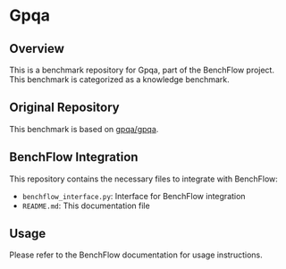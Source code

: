 # Gpqa

## Overview

This is a benchmark repository for Gpqa, part of the BenchFlow project. This benchmark is categorized as a knowledge benchmark.

## Original Repository

This benchmark is based on [gpqa/gpqa](https://github.com/gpqa/gpqa).

## BenchFlow Integration

This repository contains the necessary files to integrate with BenchFlow:

- `benchflow_interface.py`: Interface for BenchFlow integration
- `README.md`: This documentation file

## Usage

Please refer to the BenchFlow documentation for usage instructions.
